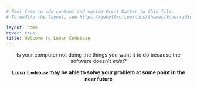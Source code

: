 ```yaml
---
# Feel free to add content and custom Front Matter to this file.
# To modify the layout, see https://jekyllrb.com/docs/themes/#overriding-theme-defaults

layout: home
cover: true
title: Welcome to Lunar Codebase
---
```


<p style="text-align: center;">Is your computer not doing the things you want it to do because the software doesn't <i>exist</i>? </p>

<p style="text-align: center;"> <b> <span style="font-family:EB Garamond;"> Lunar Codebase</span> may be able to solve your problem at some point in the near future</b> </p>



